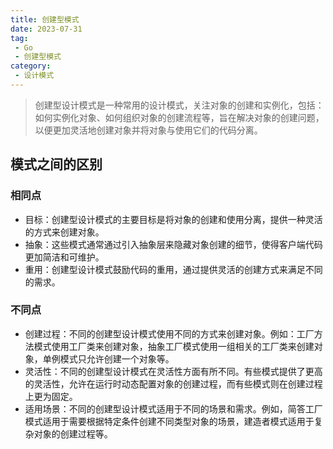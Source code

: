 ```yaml
---
title: 创建型模式
date: 2023-07-31
tag:
 - Go
 - 创建型模式
category:
 - 设计模式
---
```


> 创建型设计模式是一种常用的设计模式，关注对象的创建和实例化，包括：如何实例化对象、如何组织对象的创建流程等，旨在解决对象的创建问题，以便更加灵活地创建对象并将对象与使用它们的代码分离。

<!-- more -->

## 模式之间的区别

### 相同点

- 目标：创建型设计模式的主要目标是将对象的创建和使用分离，提供一种灵活的方式来创建对象。
- 抽象：这些模式通常通过引入抽象层来隐藏对象创建的细节，使得客户端代码更加简洁和可维护。
- 重用：创建型设计模式鼓励代码的重用，通过提供灵活的创建方式来满足不同的需求。

### 不同点

- 创建过程：不同的创建型设计模式使用不同的方式来创建对象。例如：工厂方法模式使用工厂类来创建对象，抽象工厂模式使用一组相关的工厂类来创建对象，单例模式只允许创建一个对象等。
- 灵活性：不同的创建型设计模式在灵活性方面有所不同。有些模式提供了更高的灵活性，允许在运行时动态配置对象的创建过程，而有些模式则在创建过程上更为固定。
- 适用场景：不同的创建型设计模式适用于不同的场景和需求。例如，简答工厂模式适用于需要根据特定条件创建不同类型对象的场景，建造者模式适用于复杂对象的创建过程等。


<Catalog />